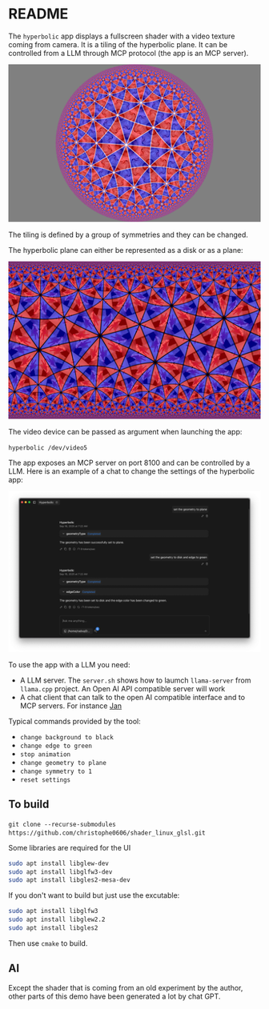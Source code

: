 # README

The `hyperbolic` app displays a fullscreen shader with a video texture coming from camera. It is a tiling of the hyperbolic plane. It can be controlled from a LLM through MCP protocol (the app is an MCP server).

![Hyperbolic screenshot](screenshot.png "Screenshot")

The tiling is defined by a group of symmetries and they can be changed.

The hyperbolic plane can either be represented as a disk or as a plane:

![Hyperbolic screenshot with plane geometry](screenshot_plane.png "Screenshot with plane geometry")

The video device can be passed as argument when launching the app:

`hyperbolic /dev/video5`

The app exposes an MCP server on port 8100 and can be controlled by a LLM. Here is an example of a chat to change the settings of the hyperbolic app:


![MCP example](mcp_screenshot.png "MCP session example")

To use the app with a LLM you need:

* A LLM server. The `server.sh` shows how to laumch `llama-server` from `llama.cpp` project. An Open AI API compatible server will work
* A chat client that can talk to the open AI compatible interface and to MCP servers. For instance [Jan](https://jan.ai)

Typical commands provided by the tool:

* `change background to black`
* `change edge to green`
* `stop animation`
* `change geometry to plane`
* `change symmetry to 1`
* `reset settings`



## To build 

`git clone --recurse-submodules https://github.com/christophe0606/shader_linux_glsl.git`

Some libraries are required for the UI

```bash
sudo apt install libglew-dev
sudo apt install libglfw3-dev
sudo apt install libgles2-mesa-dev
``` 

If you don't want to build but just use the excutable:

```bash 
sudo apt install libglfw3
sudo apt install libglew2.2
sudo apt install libgles2
```

Then use `cmake` to build.

## AI

Except the shader that is coming from an old experiment by the author, other parts of this demo have been generated a lot by chat GPT.


